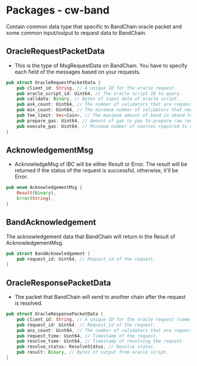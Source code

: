 # Packages - cw-band

Contain common data type that specific to BandChain oracle packet and some common input/output to request data to BandChain.

## OracleRequestPacketData

- This is the type of MsgRequestData on BandChain. You have to specify each field of the messages based on your requests.

```rust
pub struct OracleRequestPacketData {
    pub client_id: String, // A unique ID for the oracle request.
    pub oracle_script_id: Uint64, // The oracle script ID to query.
    pub calldata: Binary, // Bytes of input data of oracle script.
    pub ask_count: Uint64, // The number of validators that are requested to respond.
    pub min_count: Uint64, // The minimum number of validators that need to respond.
    pub fee_limit: Vec<Coin>, // The maximum amount of band in uband to be paid to the data source providers.
    pub prepare_gas: Uint64, // Amount of gas to pay to prepare raw requests.
    pub execute_gas: Uint64, // Minimum number of sources required to return a successful response.
}
```

## AcknowledgementMsg

- AcknowledgeMsg of IBC will be either Result or Error. The result will be returned if the status of the request is successful, otherwise, it'll be Error.

```rust
pub enum AcknowledgementMsg {
    Result(Binary),
    Error(String),
}
```

## BandAcknowledgement

The acknowledgement data that BandChain will return in the Result of AcknowledgementMsg.

```rust
pub struct BandAcknowledgement {
    pub request_id: Uint64, // Request_id of the request.
}
```

## OracleResponsePacketData

- The packet that BandChain will send to another chain after the request is resolved.

```rust
pub struct OracleResponsePacketData {
    pub client_id: String, // A unique ID for the oracle request (same value with client_id of the request).
    pub request_id: Uint64, // Request_id of the request.
    pub ans_count: Uint64, // The number of validators that are requested to respond.
    pub request_time: Uint64, // Timestamp of the request.
    pub resolve_time: Uint64, // Timestamp of resolving the request
    pub resolve_status: ResolveStatus, // Resolve status
    pub result: Binary, // Bytes of output from oracle script.
}
```
